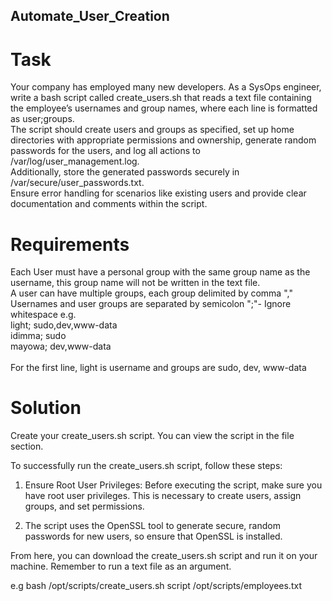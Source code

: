 ## Automate_User_Creation

# Task

Your company has employed many new developers. As a SysOps engineer, write a bash script called create_users.sh that reads a text file containing the employee’s usernames and group names, where each line is formatted as user;groups. \
The script should create users and groups as specified, set up home directories with appropriate permissions and ownership, generate random passwords for the users, and log all actions to /var/log/user_management.log. \
Additionally, store the generated passwords securely in /var/secure/user_passwords.txt. \
Ensure error handling for scenarios like existing users and provide clear documentation and comments within the script.

# Requirements

Each User must have a personal group with the same group name as the username, this group name will not be written in the text file. \
A user can have multiple groups, each group delimited by comma "," \
Usernames and user groups are separated by semicolon ";"- Ignore whitespace e.g. \
light; sudo,dev,www-data \
idimma; sudo \
mayowa; dev,www-data \
\
For the first line, light is username and groups are sudo, dev, www-data

# Solution

Create your create_users.sh script. You can view the script in the file section. 

To successfully run the create_users.sh script, follow these steps: 

1. Ensure Root User Privileges:
   Before executing the script, make sure you have root user privileges. This is necessary to create users, assign groups, and set permissions.
   
2. The script uses the OpenSSL tool to generate secure, random passwords for new users, so ensure that OpenSSL is installed. 

From here, you can download the create_users.sh script and run it on your machine. Remember to run a text file as an argument. 

e.g bash /opt/scripts/create_users.sh script /opt/scripts/employees.txt

